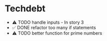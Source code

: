 # Techdebt

- ⚠ TODO handle inputs - In story 3
- ✅ DONE refactor too many if statements
- ⚠ TODO better function for prime numbers